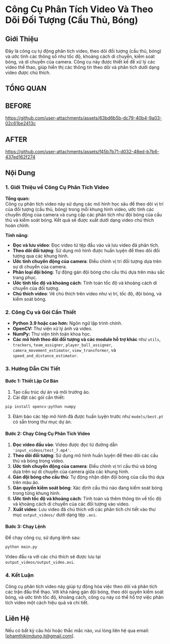
# Công Cụ Phân Tích Video Và Theo Dõi Đối Tượng (Cầu Thủ, Bóng) 

## Giới Thiệu

Đây là công cụ tự động phân tích video, theo dõi đối tượng (cầu thủ, bóng) và ước tính các thông số như tốc độ, khoảng cách di chuyển, kiểm soát bóng, và di chuyển của camera. Công cụ này được thiết kế để xử lý các video thể thao, giúp hiển thị các thông tin theo dõi và phân tích dưới dạng video được chú thích.

## TỔNG QUAN
## BEFORE
https://github.com/user-attachments/assets/63bd6b5b-dc79-40b4-9a03-02c61be2413c
## AFTER
https://github.com/user-attachments/assets/f45b7b71-d032-48ed-b7b6-437ed162f274


## Nội Dung

### 1. Giới Thiệu về Công Cụ Phân Tích Video

**Tổng quan:**  
Công cụ phân tích video này sử dụng các mô hình học sâu để theo dõi vị trí của đối tượng (cầu thủ, bóng) trong mỗi khung hình video, ước tính các chuyển động của camera và cung cấp các phân tích như đội bóng của cầu thủ và kiểm soát bóng. Kết quả sẽ được xuất dưới dạng video chú thích hoàn chỉnh.

**Tính năng:**
- **Đọc và lưu video**: Đọc video từ tệp đầu vào và lưu video đã phân tích.
- **Theo dõi đối tượng**: Sử dụng mô hình được huấn luyện để theo dõi đối tượng qua các khung hình.
- **Ước tính chuyển động của camera**: Điều chỉnh vị trí đối tượng dựa trên sự di chuyển của camera.
- **Phân loại đội bóng**: Tự động gán đội bóng cho cầu thủ dựa trên màu sắc trang phục.
- **Ước tính tốc độ và khoảng cách**: Tính toán tốc độ và khoảng cách di chuyển của đối tượng.
- **Chú thích video**: Vẽ chú thích trên video như vị trí, tốc độ, đội bóng, và kiểm soát bóng.

### 2. Công Cụ và Gói Cần Thiết

- **Python 3.9 hoặc cao hơn:** Ngôn ngữ lập trình chính.
- **OpenCV:** Thư viện xử lý ảnh và video.
- **NumPy:** Thư viện tính toán khoa học.
- **Các mô hình theo dõi đối tượng và các module hỗ trợ khác** như `utils`, `trackers`, `team_assigner`, `player_ball_assigner`, `camera_movement_estimator`, `view_transformer`, và `speed_and_distance_estimator`.

### 3. Hướng Dẫn Chi Tiết

#### Bước 1: Thiết Lập Cơ Bản
1. Tạo cấu trúc dự án và môi trường ảo.
2. Cài đặt các gói cần thiết:

```bash
pip install opencv-python numpy
```

3. Đảm bảo các tệp mô hình đã được huấn luyện trước như `models/best.pt` có sẵn trong thư mục dự án.

#### Bước 2: Chạy Công Cụ Phân Tích Video

1. **Đọc video đầu vào**: Video được đọc từ đường dẫn `'input_videos/test_7.mp4'`.
2. **Theo dõi đối tượng**: Sử dụng mô hình huấn luyện để theo dõi các cầu thủ và bóng trong video.
3. **Ước tính chuyển động của camera**: Điều chỉnh vị trí cầu thủ và bóng dựa trên sự di chuyển của camera giữa các khung hình.
4. **Gán đội bóng cho cầu thủ**: Tự động nhận diện đội bóng của cầu thủ dựa trên màu áo.
5. **Gán quyền kiểm soát bóng**: Xác định cầu thủ nào đang kiểm soát bóng trong từng khung hình.
6. **Ước tính tốc độ và khoảng cách**: Tính toán và thêm thông tin về tốc độ và khoảng cách di chuyển của các đối tượng vào video.
7. **Xuất video**: Lưu video đã chú thích với các phân tích chi tiết vào thư mục `output_videos/` dưới dạng tệp `.avi`.

#### Bước 3: Chạy Lệnh

Để chạy công cụ, sử dụng lệnh sau:

```bash
python main.py
```

Video đầu ra với các chú thích sẽ được lưu tại `output_videos/output_video.avi`.

### 4. Kết Luận

Công cụ phân tích video này giúp tự động hóa việc theo dõi và phân tích các trận đấu thể thao. Với khả năng gán đội bóng, theo dõi quyền kiểm soát bóng, và ước tính tốc độ, khoảng cách, công cụ này có thể hỗ trợ việc phân tích video một cách hiệu quả và chi tiết.

## Liên Hệ

Nếu có bất kỳ câu hỏi hoặc thắc mắc nào, vui lòng liên hệ qua email: [phamthikimdung.it@gmail.com].
